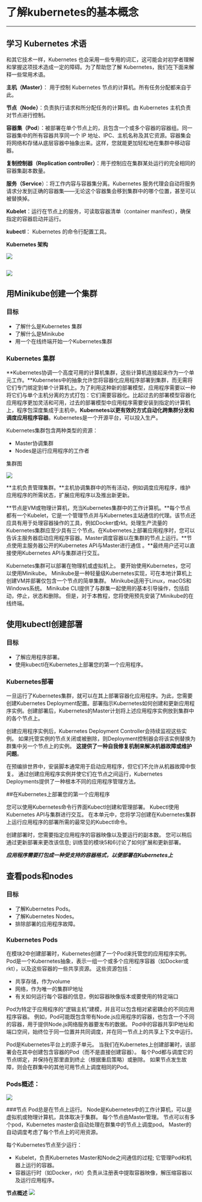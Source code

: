 # 了解kubernetes的基本概念
*****************************
## 学习 Kubernetes 术语
和其它技术一样，Kubernetes 也会采用一些专用的词汇，这可能会对初学者理解和掌握这项技术造成一定的障碍。为了帮助您了解 Kubernetes，我们在下面来解释一些常用术语。

**主机（Master）**： 用于控制 Kubernetes 节点的计算机。所有任务分配都来自于此。

**节点（Node）**：负责执行请求和所分配任务的计算机。由 Kubernetes 主机负责对节点进行控制。

**容器集（Pod**）：被部署在单个节点上的，且包含一个或多个容器的容器组。同一容器集中的所有容器共享同一个 IP 地址、IPC、主机名称及其它资源。容器集会将网络和存储从底层容器中抽象出来。这样，您就能更加轻松地在集群中移动容器。

**复制控制器（Replication controller）**：用于控制应在集群某处运行的完全相同的容器集副本数量。

**服务（Service**）：将工作内容与容器集分离。Kubernetes 服务代理会自动将服务请求分发到正确的容器集——无论这个容器集会移到集群中的哪个位置，甚至可以被替换掉。

**Kubelet**：运行在节点上的服务，可读取容器清单（container manifest），确保指定的容器启动并运行。

**kubectl**： Kubernetes 的命令行配置工具。

**Kubernetes 架构**

![](https://feisky.gitbooks.io/kubernetes/architecture/images/14791969222306.png)

![](https://feisky.gitbooks.io/kubernetes/architecture/images/14791969311297.png)
---------------------------------------------------------------------------------------
## 用Minikube创建一个集群
### 目标  

- 了解什么是Kubernetes 集群
- 了解什么是Minikube
- 用一个在线终端开始一个Kubernetes集群

### Kubernetes 集群
**Kubernetes协调一个高度可用的计算机集群，这些计算机连接起来作为一个单元工作。**Kubernetes中的抽象允许您将容器化应用程序部署到集群，而无需将它们专门绑定到单个计算机上。为了利用这种新的部署模型，应用程序需要以一种将它们与单个主机分离的方式打包：它们需要容器化。比起过去的部署模型容器化应用程序更加灵活和可用，过去的部署模型中应用程序需要安装到指定的计算机上，程序包深度集成于主机中。**Kubernetes以更有效的方式自动化跨集群分发和调度应用程序容器**。Kubernetes是一个开源平台，可以投入生产。  

Kubernetes集群包含两种类型的资源：  

- Master协调集群  
- Nodes是运行应用程序的工作者


集群图

![](https://d33wubrfki0l68.cloudfront.net/99d9808dcbf2880a996ed50d308a186b5900cec9/40b94/docs/tutorials/kubernetes-basics/public/images/module_01_cluster.svg)

**主机负责管理集群。**主机协调集群中的所有活动，例如调度应用程序，维护应用程序的所需状态，扩展应用程序以及推出新更新。 

**节点是VM或物理计算机，充当Kubernetes集群中的工作计算机。**每个节点都有一个Kubelet，它是一个管理节点并与Kubernetes主站通信的代理。该节点还应具有用于处理容器操作的工具，例如Docker或rkt。处理生产流量的Kubernetes集群应至少具有三个节点。在Kubernetes上部署应用程序时，您可以告诉主服务器启动应用程序容器。Master调度容器以在集群的节点上运行。**节点使用主服务器公开的Kubernetes API与Master进行通信 。**最终用户还可以直接使用Kubernetes API与集群进行交互。  

Kubernetes集群可以部署在物理机或虚拟机上。 要开始使用Kubernetes，您可以使用Minikube。 Minikube是一种轻量级Kubernetes实现，可在本地计算机上创建VM并部署仅包含一个节点的简单集群。 Minikube适用于Linux，macOS和Windows系统。 Minikube CLI提供了与群集一起使用的基本引导操作，包括启动，停止，状态和删除。 但是，对于本教程，您将使用预先安装了Minikube的在线终端。

## 使用kubectl创建部署

### 目标

- 了解应用程序部署。
- 使用kubectl在Kubernetes上部署您的第一个应用程序。

### Kubernetes部署

一旦运行了Kubernetes集群，就可以在其上部署容器化应用程序。为此，您需要创建Kubernetes Deployment配置。部署指示Kubernetes如何创建和更新应用程序实例。创建部署后，Kubernetes的Master计划将上述应用程序实例放到集群中的各个节点上。

创建应用程序实例后，Kubernetes Deployment Controller会持续监视这些实例。 如果托管实例的节点关闭或被删除，则Deployment控制器会将该实例替换为群集中另一个节点上的实例。 **这提供了一种自我修复机制来解决机器故障或维护问题**。

在预编排世界中，安装脚本通常用于启动应用程序，但它们不允许从机器故障中恢复。 通过创建应用程序实例并使它们在节点之间运行，Kubernetes Deployments提供了一种根本不同的应用程序管理方法。

##在Kubernetes上部署您的第一个应用程序

您可以使用Kubernetes命令行界面Kubectl创建和管理部署。 Kubectl使用Kubernetes API与集群进行交互。 在本单元中，您将学习创建在Kubernetes集群上运行应用程序的部署所需的最常见的Kubectl命令。

创建部署时，您需要指定应用程序的容器映像以及要运行的副本数。 您可以稍后通过更新部署来更改该信息; 训练营的模块5和6讨论了如何扩展和更新部署。

***应用程序需要打包成一种受支持的容器格式，以便部署在Kubernetes上***

## 查看pods和nodes
### 目标  

- 了解Kubernetes Pods。
- 了解Kubernetes Nodes。
- 排除部署的应用程序故障。

### Kubernetes Pods 
在模块2中创建部署时，Kubernetes创建了一个Pod来托管您的应用程序实例。 Pod是一个Kubernetes抽象，表示一组一个或多个应用程序容器（如Docker或rkt），以及这些容器的一些共享资源。 这些资源包括：

- 共享存储，作为volume
- 网络，作为唯一的集群IP地址
- 有关如何运行每个容器的信息，例如容器映像版本或要使用的特定端口

Pod为特定于应用程序的“逻辑主机”建模，并且可以包含相对紧密耦合的不同应用程序容器。 例如，Pod可能既包含带有Node.js应用程序的容器，也包含一个不同的容器，用于提供Node.js网络服务器要发布的数据。 Pod中的容器共享IP地址和端口空间，始终位于同一位置并共同调度，并在同一节点上的共享上下文中运行。

Pod是Kubernetes平台上的原子单元。 当我们在Kubernetes上创建部署时，该部署会在其中创建包含容器的Pod（而不是直接创建容器）。 每个Pod都与调度它的节点绑定，并保持在那里直到终止（根据重启策略）或删除。 如果节点发生故障，则会在群集中的其他可用节点上调度相同的Pod。

### Pods概述： 
![](https://d33wubrfki0l68.cloudfront.net/fe03f68d8ede9815184852ca2a4fd30325e5d15a/98064/docs/tutorials/kubernetes-basics/public/images/module_03_pods.svg)

###节点 
Pod总是在节点上运行。 Node是Kubernetes中的工作计算机，可以是虚拟机或物理计算机，具体取决于集群。 每个节点由Master管理。 节点可以有多个pod，Kubernetes master会自动处理在群集中的节点上调度pod。 Master的自动调度考虑了每个节点上的可用资源。

每个Kubernetes节点至少运行：

- Kubelet，负责Kubernetes Master和Node之间通信的过程; 它管理Pod和机器上运行的容器。
- 容器运行时（如Docker，rkt）负责从注册表中提取容器映像，解压缩容器以及运行应用程序。

**节点概述**
![](https://d33wubrfki0l68.cloudfront.net/5cb72d407cbe2755e581b6de757e0d81760d5b86/a9df9/docs/tutorials/kubernetes-basics/public/images/module_03_nodes.svg)






































































